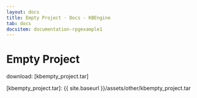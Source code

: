 ```yaml
---
layout: docs
title: Empty Project · Docs · KBEngine
tab: docs
docsitem: documentation-rpgexample1
---
```


Empty Project
====================

download: 
[kbempty_project.tar]



[kbempty_project.tar]: {{ site.baseurl }}/assets/other/kbempty_project.tar